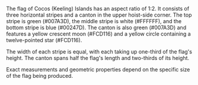 The flag of Cocos (Keeling) Islands has an aspect ratio of 1:2. It consists of three horizontal stripes and a canton in the upper hoist-side corner. The top stripe is green (#007A3D), the middle stripe is white (#FFFFFF), and the bottom stripe is blue (#00247D). The canton is also green (#007A3D) and features a yellow crescent moon (#FCD116) and a yellow circle containing a twelve-pointed star (#FCD116).

The width of each stripe is equal, with each taking up one-third of the flag's height. The canton spans half the flag's length and two-thirds of its height.

Exact measurements and geometric properties depend on the specific size of the flag being produced.